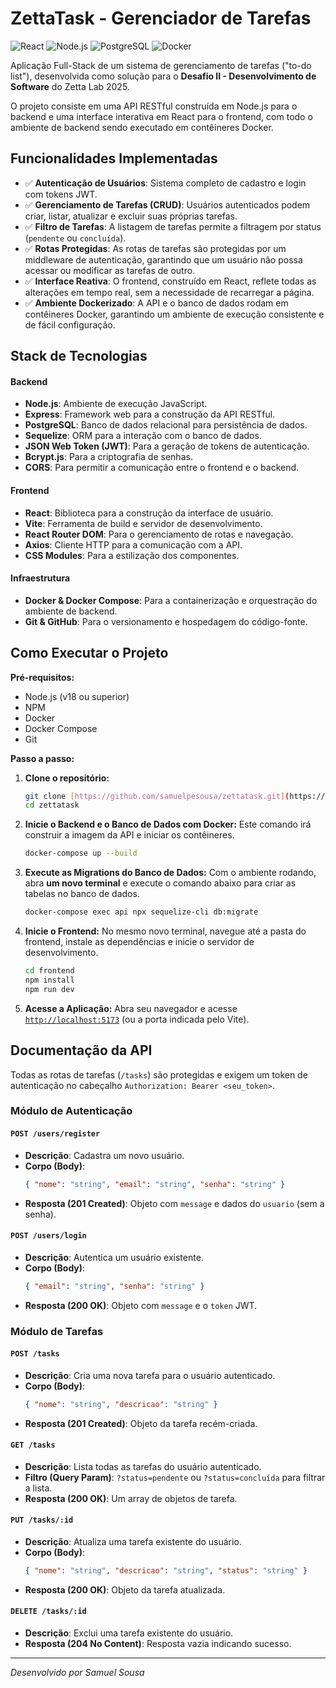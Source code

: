 # ZettaTask - Gerenciador de Tarefas

![React](https://img.shields.io/badge/React-20232A?style=for-the-badge&logo=react&logoColor=61DAFB)
![Node.js](https://img.shields.io/badge/Node.js-339933?style=for-the-badge&logo=nodedotjs&logoColor=white)
![PostgreSQL](https://img.shields.io/badge/PostgreSQL-316192?style=for-the-badge&logo=postgresql&logoColor=white)
![Docker](https://img.shields.io/badge/Docker-2496ED?style=for-the-badge&logo=docker&logoColor=white)

Aplicação Full-Stack de um sistema de gerenciamento de tarefas ("to-do list"), desenvolvida como solução para o **Desafio II - Desenvolvimento de Software** do Zetta Lab 2025.

O projeto consiste em uma API RESTful construída em Node.js para o backend e uma interface interativa em React para o frontend, com todo o ambiente de backend sendo executado em contêineres Docker.

## Funcionalidades Implementadas

* ✅ **Autenticação de Usuários**: Sistema completo de cadastro e login com tokens JWT.
* ✅ **Gerenciamento de Tarefas (CRUD)**: Usuários autenticados podem criar, listar, atualizar e excluir suas próprias tarefas.
* ✅ **Filtro de Tarefas**: A listagem de tarefas permite a filtragem por status (`pendente` ou `concluída`).
* ✅ **Rotas Protegidas**: As rotas de tarefas são protegidas por um middleware de autenticação, garantindo que um usuário não possa acessar ou modificar as tarefas de outro.
* ✅ **Interface Reativa**: O frontend, construído em React, reflete todas as alterações em tempo real, sem a necessidade de recarregar a página.
* ✅ **Ambiente Dockerizado**: A API e o banco de dados rodam em contêineres Docker, garantindo um ambiente de execução consistente e de fácil configuração.

## Stack de Tecnologias

#### **Backend**
* **Node.js**: Ambiente de execução JavaScript.
* **Express**: Framework web para a construção da API RESTful.
* **PostgreSQL**: Banco de dados relacional para persistência de dados.
* **Sequelize**: ORM para a interação com o banco de dados.
* **JSON Web Token (JWT)**: Para a geração de tokens de autenticação.
* **Bcrypt.js**: Para a criptografia de senhas.
* **CORS**: Para permitir a comunicação entre o frontend e o backend.

#### **Frontend**
* **React**: Biblioteca para a construção da interface de usuário.
* **Vite**: Ferramenta de build e servidor de desenvolvimento.
* **React Router DOM**: Para o gerenciamento de rotas e navegação.
* **Axios**: Cliente HTTP para a comunicação com a API.
* **CSS Modules**: Para a estilização dos componentes.

#### **Infraestrutura**
* **Docker & Docker Compose**: Para a containerização e orquestração do ambiente de backend.
* **Git & GitHub**: Para o versionamento e hospedagem do código-fonte.

## Como Executar o Projeto

**Pré-requisitos:**
* Node.js (v18 ou superior)
* NPM
* Docker
* Docker Compose
* Git

**Passo a passo:**

1.  **Clone o repositório:**
    ```bash
    git clone [https://github.com/samuelpesousa/zettatask.git](https://github.com/samuelpesousa/zettatask.git)
    cd zettatask
    ```

2.  **Inicie o Backend e o Banco de Dados com Docker:**
    Este comando irá construir a imagem da API e iniciar os contêineres.
    ```bash
    docker-compose up --build
    ```

3.  **Execute as Migrations do Banco de Dados:**
    Com o ambiente rodando, abra **um novo terminal** e execute o comando abaixo para criar as tabelas no banco de dados.
    ```bash
    docker-compose exec api npx sequelize-cli db:migrate
    ```

4.  **Inicie o Frontend:**
    No mesmo novo terminal, navegue até a pasta do frontend, instale as dependências e inicie o servidor de desenvolvimento.
    ```bash
    cd frontend
    npm install
    npm run dev
    ```

5.  **Acesse a Aplicação:**
    Abra seu navegador e acesse [`http://localhost:5173`](http://localhost:5173) (ou a porta indicada pelo Vite).

## Documentação da API

Todas as rotas de tarefas (`/tasks`) são protegidas e exigem um token de autenticação no cabeçalho `Authorization: Bearer <seu_token>`.

### Módulo de Autenticação

#### `POST /users/register`
* **Descrição**: Cadastra um novo usuário.
* **Corpo (Body)**:
    ```json
    { "nome": "string", "email": "string", "senha": "string" }
    ```
* **Resposta (201 Created)**: Objeto com `message` e dados do `usuario` (sem a senha).

#### `POST /users/login`
* **Descrição**: Autentica um usuário existente.
* **Corpo (Body)**:
    ```json
    { "email": "string", "senha": "string" }
    ```
* **Resposta (200 OK)**: Objeto com `message` e o `token` JWT.

### Módulo de Tarefas

#### `POST /tasks`
* **Descrição**: Cria uma nova tarefa para o usuário autenticado.
* **Corpo (Body)**:
    ```json
    { "nome": "string", "descricao": "string" }
    ```
* **Resposta (201 Created)**: Objeto da tarefa recém-criada.

#### `GET /tasks`
* **Descrição**: Lista todas as tarefas do usuário autenticado.
* **Filtro (Query Param)**: `?status=pendente` ou `?status=concluída` para filtrar a lista.
* **Resposta (200 OK)**: Um array de objetos de tarefa.

#### `PUT /tasks/:id`
* **Descrição**: Atualiza uma tarefa existente do usuário.
* **Corpo (Body)**:
    ```json
    { "nome": "string", "descricao": "string", "status": "string" }
    ```
* **Resposta (200 OK)**: Objeto da tarefa atualizada.

#### `DELETE /tasks/:id`
* **Descrição**: Exclui uma tarefa existente do usuário.
* **Resposta (204 No Content)**: Resposta vazia indicando sucesso.

---
*Desenvolvido por Samuel Sousa*
